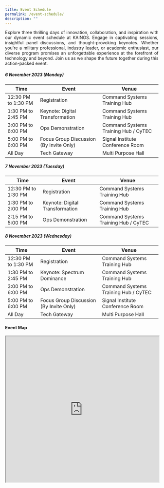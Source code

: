 ```yaml
---
title: Event Schedule
permalink: /event-schedule/
description: ""
---
```

<p style="text-align: justify;">Explore three thrilling days of innovation, collaboration, and inspiration with our dynamic event schedule at KAINOS. Engage in captivating sessions, insightful panel discussions, and thought-provoking keynotes. Whether you're a military professional, industry leader, or academic enthusiast, our diverse program promises an unforgettable experience at the forefront of technology and beyond. Join us as we shape the future together during this action-packed event.</p>


<h5>6 November 2023 (Monday)</h5>
 
 
| Time | Event | Venue |
| -------- | -------- | -------- |
|12:30 PM to 1:30 PM | Registration | Command Systems Training Hub|
| 1:30 PM to 2:45 PM | Keynote: Digital Transformation  | Command Systems Training Hub|
|3:00 PM to 6:00 PM| Ops Demonstration|Command Systems Training Hub / CyTEC|
|5:00 PM to 6:00 PM| Focus Group Discussion (By Invite Only)| Signal Institute Conference Room|
|All Day| Tech Gateway | Multi Purpose Hall |



<h5>7 November 2023 (Tuesday)</h5>
 
 
| Time | Event | Venue |
| -------- | -------- |-------- |
|12:30 PM to 1:30 PM | Registration | Command Systems Training Hub|
|1:30 PM to 2:00 PM | Keynote: Digital Transformation  | Command Systems Training Hub|
|2:15 PM to 5:00 PM| Ops Demonstration|Command Systems Training Hub / CyTEC|

<h5>8 November 2023 (Wednesday)</h5>
 
 
| Time | Event | Venue |
| -------- | -------- | -------- |
|12:30 PM to 1:30 PM | Registration | Command Systems Training Hub|
| 1:30 PM to 2:45 PM | Keynote: Spectrum Dominance  | Command Systems Training Hub|
|3:00 PM to 6:00 PM| Ops Demonstration|Command Systems Training Hub / CyTEC|
|5:00 PM to 6:00 PM| Focus Group Discussion (By Invite Only)| Signal Institute Conference Room|
|All Day| Tech Gateway | Multi Purpose Hall |




#### Event Map
<iframe src="https://www.google.com/maps/d/u/1/embed?mid=1XQt0biRtD0xPtkpNumyIF_SqtxcFkr0&amp;ehbc=2E312F" width="100%" height="480"></iframe>